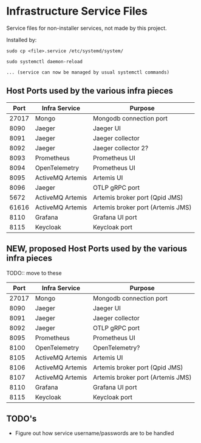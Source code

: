 # Infrastructure Service Files

Service files for non-installer services, not made by this project.

Installed by:

```
sudo cp <file>.service /etc/systemd/system/

sudo systemctl daemon-reload

... (service can now be managed by usual systemctl commands)
```

## Host Ports used by the various infra pieces

| Port  | Infra Service    | Purpose                           |
|-------|------------------|-----------------------------------|
| 27017 | Mongo            | Mongodb connection port           |
| 8090  | Jaeger           | Jaeger UI                         |
| 8091  | Jaeger           | Jaeger collector                  |
| 8092  | Jaeger           | Jaeger collector 2?               |
| 8093  | Prometheus       | Prometheus UI                     |
| 8094  | OpenTelemetry    | Prometheus UI                     |
| 8095  | ActiveMQ Artemis | Artemis UI                        |
| 8096  | Jaeger           | OTLP gRPC port                    |
| 5672  | ActiveMQ Artemis | Artemis broker port (Qpid JMS)    |
| 61616 | ActiveMQ Artemis | Artemis broker port (Artemis JMS) |
| 8110  | Grafana          | Grafana UI port                   |
| 8115  | Keycloak         | Keycloak port                     |

## NEW, proposed Host Ports used by the various infra pieces

TODO:: move to these

| Port  | Infra Service    | Purpose                           |
|-------|------------------|-----------------------------------|
| 27017 | Mongo            | Mongodb connection port           |
| 8090  | Jaeger           | Jaeger UI                         |
| 8091  | Jaeger           | Jaeger collector                  |
| 8092  | Jaeger           | OTLP gRPC port                    |
| 8095  | Prometheus       | Prometheus UI                     |
| 8100  | OpenTelemetry    | OpenTelemetry?                    |
| 8105  | ActiveMQ Artemis | Artemis UI                        |
| 8106  | ActiveMQ Artemis | Artemis broker port (Qpid JMS)    |
| 8107  | ActiveMQ Artemis | Artemis broker port (Artemis JMS) |
| 8110  | Grafana          | Grafana UI port                   |
| 8115  | Keycloak         | Keycloak port                     |

## TODO's

- Figure out how service username/passwords are to be handled
